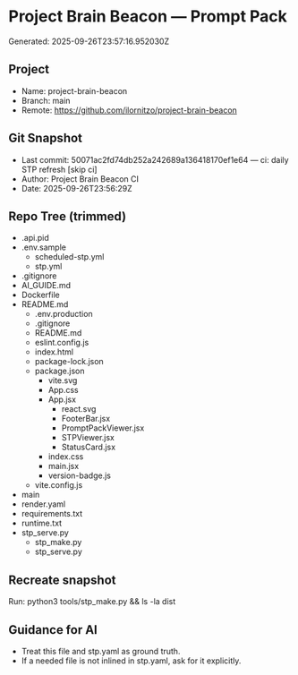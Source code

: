 # Project Brain Beacon — Prompt Pack
Generated: 2025-09-26T23:57:16.952030Z

## Project
- Name: project-brain-beacon
- Branch: main
- Remote: https://github.com/ilornitzo/project-brain-beacon

## Git Snapshot
- Last commit: 50071ac2fd74db252a242689a136418170ef1e64 — ci: daily STP refresh [skip ci]
- Author: Project Brain Beacon CI
- Date: 2025-09-26T23:56:29Z

## Repo Tree (trimmed)
- .api.pid
- .env.sample
    - scheduled-stp.yml
    - stp.yml
- .gitignore
- AI_GUIDE.md
- Dockerfile
- README.md
  - .env.production
  - .gitignore
  - README.md
  - eslint.config.js
  - index.html
  - package-lock.json
  - package.json
    - vite.svg
    - App.css
    - App.jsx
      - react.svg
      - FooterBar.jsx
      - PromptPackViewer.jsx
      - STPViewer.jsx
      - StatusCard.jsx
    - index.css
    - main.jsx
    - version-badge.js
  - vite.config.js
- main
- render.yaml
- requirements.txt
- runtime.txt
- stp_serve.py
  - stp_make.py
  - stp_serve.py

## Recreate snapshot
Run: python3 tools/stp_make.py  &&  ls -la dist

## Guidance for AI
- Treat this file and stp.yaml as ground truth.
- If a needed file is not inlined in stp.yaml, ask for it explicitly.
